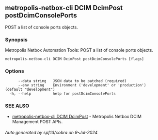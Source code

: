 ## metropolis-netbox-cli DCIM DcimPost postDcimConsolePorts

POST a list of console ports objects.

### Synopsis


Metropolis Netbox Automation Tools:
  POST a list of console ports objects.

```
metropolis-netbox-cli DCIM DcimPost postDcimConsolePorts [flags]
```

### Options

```
      --data string   JSON data to be patched (required)
      --env string    Environment ('development' or 'production') (default "development")
  -h, --help          help for postDcimConsolePorts
```

### SEE ALSO

* [metropolis-netbox-cli DCIM DcimPost]()	 - Metropolis Netbox DCIM Management POST APIs.

###### Auto generated by spf13/cobra on 9-Jul-2024
